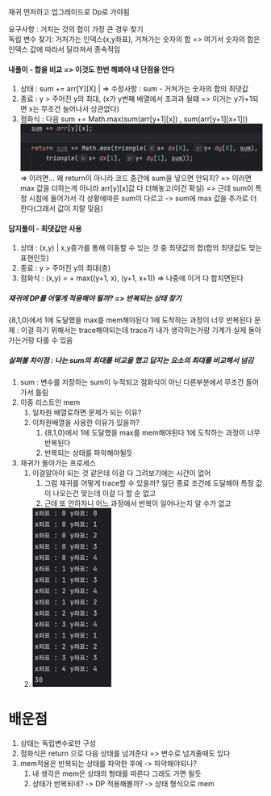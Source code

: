 재귀 먼저하고 업그레이드로 Dp로 가야됨 

요구사항 : 거치는 것의 합이 가장 큰 경우 찾기  
독립 변수 찾기: 거처가는 인덱스(x,y좌표), 거쳐가는 숫자의 합 
=> 여기서 숫자의 합은 인덱스 값에 따라서 달라져서 종속적임 

#### 내풀이 - 합을 비교 => 이것도 한번 해봐야 내 단점을 안다 
1) 상태 : sum += arr[Y][X] | => 수정사항 : sum - 거쳐가는 숫자의 합의 최댓값 
2) 종료 : y > 주어진 y의 최대, (x가 y번쨰 배열에서 초과과 될떄 => 이거는 y가+1되면 x는 무조건 늘어나서 상관없다)
3) 점화식 : 다음 sum += Math.max(sum(arr[y+1][x]) , sum(arr[y+1][x+1]))  
![img_1.png](img_1.png)
=> 이러면... 왜  return이 아니라 코드 중간에 sum을 넣으면 안되지? 
=> 이러면 max 값을 더하는게 아니라 arr[y][x]값 다 더해놓고(이건 확실) 
=> 근데 sum이 특정 시점에 들어가서 각 상황에따른 sum이 다르고 -> sum에 max 값을 추가로 더한다(그래서 값이 지랄 맞음)


#### 답지풀이 - 최댓값만 사용 
1) 상태 : (x,y) | x,y증가를 통해 이동할 수 있는 것 중 최댓값의 합(합의 최댓값도 맞는 표현인듯)
2) 종료 : y > 주어진 y의 최대(층)
3) 점화식 : (x,y) = + max((y+1, x), (y+1, x+1)) => 나중에 이거 다 합치면된다


##### 재귀에 DP를 어떻게 적용해야 될까? => 반복되는 상태 찾기
{8,1,0}에서 1에 도달했을 max를 mem해야된다 1에 도착하는 과정이 너무 반복된다 
문제 : 이걸 하기 위해서는 trace해야되는데 trace가 내가 생각하는거랑 기계가 실제 돌아가는거랑 다를 수 있음


##### 살펴볼 차이점 : 나는 sum의 최대를 비교을 했고 답지는 요소의 최대를 비교해서 넘김
1. sum : 변수를 저장하는 sum이 누적되고 점화식이 아닌 다른부분에서 무조건 들어가서 틀림
2. 이중 리스트인 mem  
   1. 일차원 배열로하면 문제가 되는 이유? 
   2. 이차원배열을 사용한 이유가 있을까? 
      1. {8,1,0}에서 1에 도달했을 max를 mem해야된다 1에 도착하는 과정이 너무 반복된다 
      2. 반복되는 상태를 파악해야될듯 
3. 재귀가 돌아가는 프로세스
   1. 이걸알아야 되는 것 같은데 이걸 다 그려보기에는 시간이 없어
      1. 그럼 재귀를 어떻게 trace할 수 있을까? 일단 종료 조건에 도달해야 특정 값이 나오는건 맞는데 이걸 다 할 순 없고 
      2. 근데 또 안하자니 어느 과정에서 반복이 일어나는지 알 수가 없고 
   2. ![img.png](img.png)

   

# 배운점 
1) 상태는 독립변수로만 구성
2) 점화식은 return 으로 다음 상태를 넘겨준다 => 변수로 넘겨줄때도 있다 
3) mem적용은 반복되는 상태를 파악한 후에 -> 파악해야되나? 
   1) 내 생각은 mem은 상태의 형태를 따른다 그래도 가면 될듯 
   2) 상태가 반복되네? -> DP 적용해볼까? -> 상태 형식으로 mem
